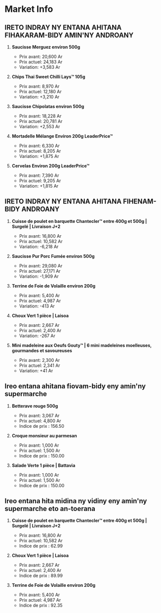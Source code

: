# Market Info

## IRETO INDRAY NY ENTANA AHITANA FIHAKARAM-BIDY AMIN'NY ANDROANY

1. **Saucisse Merguez environ 500g**
   - Prix avant: 20,600 Ar
   - Prix actuel: 24,183 Ar
   - Variation: +3,583 Ar

2. **Chips Thai Sweet Chilli  Lays™ 105g**
   - Prix avant: 8,970 Ar
   - Prix actuel: 12,180 Ar
   - Variation: +3,210 Ar

3. **Saucisse Chipolatas environ 500g**
   - Prix avant: 18,228 Ar
   - Prix actuel: 20,781 Ar
   - Variation: +2,553 Ar

4. **Mortadelle Mélange Environ 200g LeaderPrice™**
   - Prix avant: 6,330 Ar
   - Prix actuel: 8,205 Ar
   - Variation: +1,875 Ar

5. **Cervelas Environ 200g LeaderPrice™**
   - Prix avant: 7,390 Ar
   - Prix actuel: 9,205 Ar
   - Variation: +1,815 Ar

## IRETO INDRAY NY ENTANA AHITANA FIHENAM-BIDY ANDROANY

1. **Cuisse de poulet en barquette Chantecler™ entre 400g et 500g | Surgelé | Livraison J+2**
   - Prix avant: 16,800 Ar
   - Prix actuel: 10,582 Ar
   - Variation: -6,218 Ar

2. **Saucisse Pur Porc Fumée environ 500g**
   - Prix avant: 29,080 Ar
   - Prix actuel: 27,171 Ar
   - Variation: -1,909 Ar

3. **Terrine de Foie de Volaille environ 200g**
   - Prix avant: 5,400 Ar
   - Prix actuel: 4,987 Ar
   - Variation: -413 Ar

4. **Choux Vert 1 pièce | Laisoa**
   - Prix avant: 2,667 Ar
   - Prix actuel: 2,400 Ar
   - Variation: -267 Ar

5. **Mini madeleine aux Oeufs  Gouty™ | 6 mini madeleines moelleuses, gourmandes et savoureuses**
   - Prix avant: 2,300 Ar
   - Prix actuel: 2,341 Ar
   - Variation: +41 Ar

## Ireo entana ahitana fiovam-bidy eny amin'ny supermarche

1. **Betterave rouge 500g**
   - Prix avant: 3,067 Ar
   - Prix actuel: 4,800 Ar
   - Indice de prix : 156.50

2. **Croque monsieur au parmesan**
   - Prix avant: 1,000 Ar
   - Prix actuel: 1,500 Ar
   - Indice de prix : 150.00

3. **Salade Verte 1 pièce | Battavia**
   - Prix avant: 1,000 Ar
   - Prix actuel: 1,500 Ar
   - Indice de prix : 150.00

## Ireo entana hita midina ny vidiny eny amin'ny supermarche eto an-toerana

1. **Cuisse de poulet en barquette Chantecler™ entre 400g et 500g | Surgelé | Livraison J+2**
   - Prix avant: 16,800 Ar
   - Prix actuel: 10,582 Ar
   - Indice de prix : 62.99

2. **Choux Vert 1 pièce | Laisoa**
   - Prix avant: 2,667 Ar
   - Prix actuel: 2,400 Ar
   - Indice de prix : 89.99

3. **Terrine de Foie de Volaille environ 200g**
   - Prix avant: 5,400 Ar
   - Prix actuel: 4,987 Ar
   - Indice de prix : 92.35

